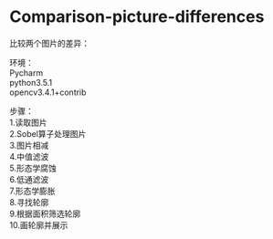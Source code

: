 # Comparison-picture-differences

比较两个图片的差异：


环境：<br/>
Pycharm<br/>
python3.5.1<br/>
opencv3.4.1+contrib<br/>


步骤：<br/>
1.读取图片<br/>
2.Sobel算子处理图片<br/>
3.图片相减<br/>
4.中值滤波<br/>
5.形态学腐蚀<br/>
6.低通滤波<br/>
7.形态学膨胀<br/>
8.寻找轮廓<br/>
9.根据面积筛选轮廓<br/>
10.画轮廓并展示<br/>
